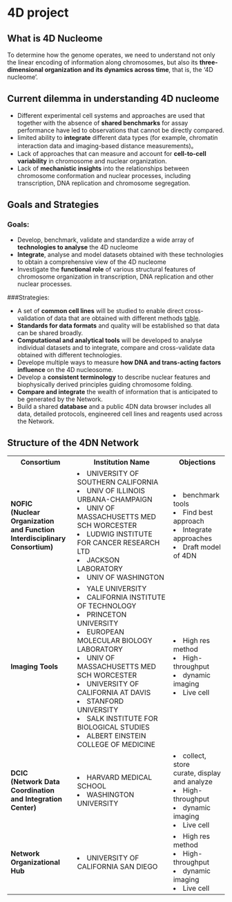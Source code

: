 # 4D project

## What is 4D Nucleome
To determine how the genome operates, we need to understand not only the linear encoding of information along chromosomes, but also its **three-dimensional organization and its dynamics across time**, that is, the ‘4D nucleome’.

## Current dilemma in understanding 4D nucleome
- Different experimental cell systems and approaches are used that together with the absence of **shared benchmarks** for assay performance have led to observations that cannot be directly compared. 
- Iimited ability to **integrate** different data types (for example, chromatin interaction data and imaging-based distance measurements)。
- Lack of approaches that can measure and account for **cell-to-cell variability** in chromosome and nuclear organization.
- Lack of **mechanistic insights** into the relationships between chromosome conformation and nuclear processes, including transcription, DNA replication and chromosome segregation.

## Goals and Strategies 
### Goals:
- Develop, benchmark, validate and standardize a wide array of **technologies to analyse** the 4D nucleome
- **Integrate**, analyse and model datasets obtained with these technologies to obtain a comprehensive view of the 4D nucleome
- Investigate the **functional role** of various structural features of chromosome organization in transcription, DNA replication and other nuclear processes. 

###Strategies:
- A set of **common cell lines** will be studied to enable direct cross- validation of data that are obtained with different methods [table](https://www.nature.com/articles/nature23884#t1).
- **Standards for data formats** and quality will be established so that data can be shared broadly.
- **Computational and analytical tools** will be developed to analyse individual datasets and to integrate, compare and cross-validate data obtained with different technologies.
- Develope multiple ways to measure **how DNA and trans-acting factors influence** on the 4D nucleosome.
- Develop a **consistent terminology** to describe nuclear features and biophysically derived principles guiding chromosome folding.
- **Compare and integrate** the wealth of information that is anticipated to be generated by the Network.
- Build a shared **database** and a public 4DN data browser includes all data, detailed protocols, engineered cell lines and reagents used across the Network.

## Structure of the 4DN Network
<table>
 <tr>
     <th>Consortium</th>
     <th>Institution Name</th>
     <th>Objections</th>
 </tr>
 <tr>
      <td><b>NOFIC<br>(Nuclear Organization<br> and Function<br>Interdisciplinary<br>Consortium) </td>
      <td><li>UNIVERSITY OF SOUTHERN CALIFORNIA</li>
        <li>UNIV OF ILLINOIS URBANA-CHAMPAIGN</li>
        <li>UNIV OF MASSACHUSETTS MED SCH WORCESTER</li>
        <li>LUDWIG INSTITUTE FOR CANCER RESEARCH LTD</li>
        <li>JACKSON LABORATORY</li>
        <li>UNIV OF WASHINGTON</li>
</td>
      <td><li>benchmark tools</li><li>Find best approach</li><li>Integrate approaches</li><li>Draft model of 4DN</li></td>
 </tr>
 <tr>
    <td><b>Imaging Tools</td>
    <td><li>YALE UNIVERSITY</li>
        <li>CALIFORNIA INSTITUTE OF TECHNOLOGY</li>
        <li>PRINCETON UNIVERSITY</li>
        <li>EUROPEAN MOLECULAR BIOLOGY LABORATORY</li>
        <li>UNIV OF MASSACHUSETTS MED SCH WORCESTER</li>
        <li>UNIVERSITY OF CALIFORNIA AT DAVIS</li>
        <li>STANFORD UNIVERSITY</li>
        <li>SALK INSTITUTE FOR BIOLOGICAL STUDIES</li>
        <li>ALBERT EINSTEIN COLLEGE OF MEDICINE</li>
    </td>
    <td><li>High res method</li><li>High-throughput</li><li>dynamic imaging</li><li>Live cell</li></td>
</tr>
 <tr>
    <td><b>DCIC<br>(Network Data<br>Coordination<br> and Integration<br> Center)</td>
    <td><li>HARVARD MEDICAL SCHOOL</li>
        <li>WASHINGTON UNIVERSITY</li>
    </td>
    <td><li>collect, store<br>curate, display<br>and analyze </li><li>High-throughput</li><li>dynamic imaging</li><li>Live cell</li></td>
</tr>
 <tr>
    <td><b>Network <br>Organizational <br>Hub</td>
    <td><li>UNIVERSITY OF CALIFORNIA SAN DIEGO</li>
    </td>
    <td><li>High res method</li><li>High-throughput</li><li>dynamic imaging</li><li>Live cell</li></td>
</tr>
</table>















